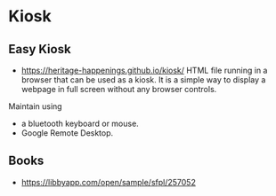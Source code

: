 # Kiosk

## Easy Kiosk

* https://heritage-happenings.github.io/kiosk/
HTML file running in a browser that can be used as a kiosk. It is a simple way to display a webpage in full screen without any browser controls.

Maintain using

* a bluetooth keyboard or mouse.
* Google Remote Desktop.

## Books

* https://libbyapp.com/open/sample/sfpl/257052
